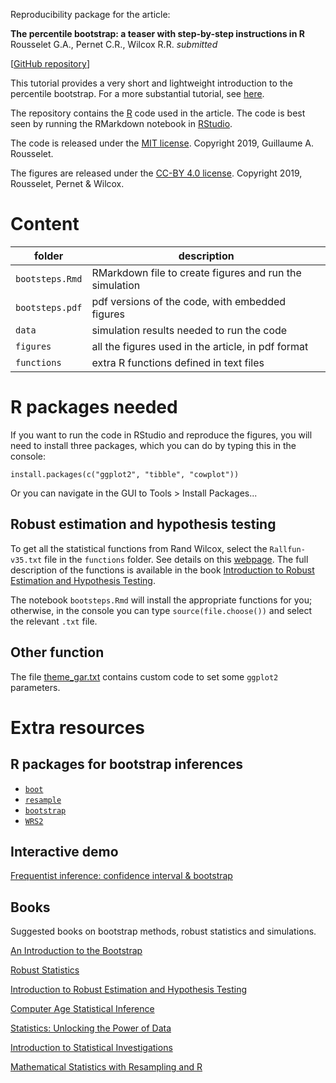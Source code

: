 Reproducibility package for the article:

**The percentile bootstrap: a teaser with step-by-step instructions in R**
Rousselet G.A., Pernet C.R., Wilcox R.R.
*submitted*

[[GitHub repository](https://github.com/GRousselet/bootsteps)]

This tutorial provides a very short and lightweight introduction to the percentile bootstrap. For a more substantial tutorial, see [here](https://osf.io/8b4t5/).

The repository contains the [R](https://www.r-project.org/) code  used in the article. The code is best seen by running the RMarkdown notebook in [RStudio](https://www.rstudio.com/).

The code is released under the [MIT license](https://opensource.org/licenses/MIT). Copyright 2019, Guillaume A. Rousselet.

The figures are released under the [CC-BY 4.0 license](https://creativecommons.org/licenses/by/4.0/legalcode). Copyright 2019, Rousselet, Pernet & Wilcox.

# Content
|folder|description|
|-----|-----|
|`bootsteps.Rmd`|RMarkdown file to create figures and run the simulation|
|`bootsteps.pdf`|pdf versions of the code, with embedded figures|
|`data`|simulation results needed to run the code|
|`figures`|all the figures used in the article, in pdf format|
|`functions`|extra R functions defined in text files|

# R packages needed
If you want to run the code in RStudio and reproduce the figures, you will need to install three packages, which you can do by typing this in the console:

`install.packages(c("ggplot2", "tibble", "cowplot"))`

Or you can navigate in the GUI to Tools > Install Packages...

## Robust estimation and hypothesis testing
To get all the statistical functions from Rand Wilcox, select the `Rallfun-v35.txt` file in the `functions` folder. See details on this [webpage](https://dornsife.usc.edu/labs/rwilcox/software/). The full description of the functions is available in the book [Introduction to Robust Estimation and Hypothesis Testing](https://books.google.co.uk/books/about/Introduction_to_Robust_Estimation_and_Hy.html?id=8f8nBb4__EYC&printsec=frontcover&source=kp_read_button&redir_esc=y#v=onepage&q&f=false).

The notebook `bootsteps.Rmd` will install the appropriate functions for you; otherwise, in the console you can type `source(file.choose())` and select the relevant `.txt` file.

## Other function
The file [theme_gar.txt](https://github.com/GRousselet/articles/blob/master/bootstrap/functions/theme_gar.txt) contains custom code to set some `ggplot2` parameters.

# Extra resources

## R packages for bootstrap inferences
- [`boot`](https://www.statmethods.net/advstats/bootstrapping.html)
- [`resample`](https://cran.r-project.org/web/packages/resample/index.html)
- [`bootstrap`](https://cran.r-project.org/web/packages/bootstrap/index.html)
- [`WRS2`](https://cran.r-project.org/web/packages/WRS2/index.html)

## Interactive demo
[Frequentist inference: confidence interval & bootstrap](https://seeing-theory.brown.edu/frequentist-inference/index.html#section2)


## Books
Suggested books on bootstrap methods, robust statistics and simulations.

[An Introduction to the Bootstrap](https://books.google.co.uk/books?id=gLlpIUxRntoC&printsec=frontcover&dq=bootstrap+efron&hl=en&sa=X&ved=0ahUKEwjiv676orHiAhVIRxUIHYkgAckQ6AEIKDAA#v=onepage&q=bootstrap%20efron&f=false)

[Robust Statistics](https://books.google.co.uk/books?id=yAmZsxWSEWgC&dq=mathematical+foundations+of+robust+statistics&hl=en&sa=X&ved=0ahUKEwj3tP6Oo7HiAhU_UhUIHftBCnQQ6AEILjAB)

[Introduction to Robust Estimation and Hypothesis Testing](https://books.google.co.uk/books/about/Introduction_to_Robust_Estimation_and_Hy.html?id=8f8nBb4__EYC&printsec=frontcover&source=kp_read_button&redir_esc=y#v=onepage&q&f=false)

[Computer Age Statistical Inference](https://books.google.co.uk/books?id=Sj1yDAAAQBAJ&printsec=frontcover&dq=computer+inference+efron&hl=en&sa=X&ved=0ahUKEwiXy7vjorHiAhU4SxUIHUm7A3kQ6AEIKDAA#v=onepage&q=computer%20inference%20efron&f=false)

[Statistics: Unlocking the Power of Data](https://books.google.co.uk/books?id=EpBEDwAAQBAJ&printsec=frontcover&dq=Statistics:+Unlocking+the+Power+of+Data&hl=en&sa=X&ved=0ahUKEwil1unSorHiAhUPTxUIHfCwBjEQ6AEIKDAA#v=onepage&q=Statistics%3A%20Unlocking%20the%20Power%20of%20Data&f=false)

[Introduction to Statistical Investigations](https://books.google.co.uk/books?id=FsvVwQEACAAJ&dq=Introduction+to+Statistical+Investigations&hl=en&sa=X&ved=0ahUKEwigt_2worHiAhUySBUIHcZqCnAQ6AEIKDAA)

[Mathematical Statistics with Resampling and R](https://books.google.co.uk/books?id=_2hvDwAAQBAJ&printsec=frontcover&dq=Mathematical+Statistics+with+Resampling+and+R&hl=en&sa=X&ved=0ahUKEwiEj_-gorHiAhXkQhUIHRauC-IQ6AEILzAB#v=onepage&q=Mathematical%20Statistics%20with%20Resampling%20and%20R&f=false)
